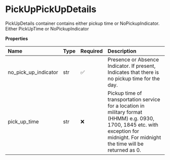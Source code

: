 # PickUpPickUpDetails

PickUpDetails container contains either pickup time or NoPickupIndicator. Either PickUpTime or NoPickupIndicator

**Properties**

| Name                 | Type | Required | Description                                                                                                                                                                         |
| :------------------- | :--- | :------- | :---------------------------------------------------------------------------------------------------------------------------------------------------------------------------------- |
| no_pick_up_indicator | str  | ✅       | Presence or Absence Indicator. If present, Indicates that there is no pickup time for the day.                                                                                      |
| pick_up_time         | str  | ❌       | Pickup time of transportation service for a location in military format (HHMM) e.g. 0930, 1700, 1845 etc. with exception for midnight. For midnight the time will be returned as 0. |

<!-- This file was generated by liblab | https://liblab.com/ -->
